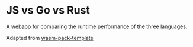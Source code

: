 # JS vs Go vs Rust

A [webapp](https://magiwanders.github.io/JS-vs-GO-vs-Rust---Runtime-Performance/) for comparing the runtime performance of the three languages.

Adapted from [wasm-pack-template](https://github.com/rustwasm/wasm-pack-template)
